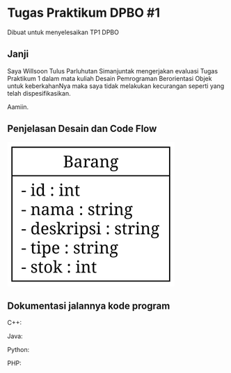 # Tugas Praktikum DPBO #1

Dibuat untuk menyelesaikan TP1 DPBO

## Janji
Saya Willsoon Tulus Parluhutan Simanjuntak mengerjakan evaluasi Tugas Praktikum 1 dalam mata kuliah Desain Pemrograman Berorientasi Objek untuk keberkahanNya maka saya tidak melakukan kecurangan seperti yang telah dispesifikasikan. 

Aamiin.

## Penjelasan Desain dan Code Flow

![Peta UML untuk kelas Barang](docs/uml_class_barang.svg)

## Dokumentasi jalannya kode program

C++:

Java:

Python:

PHP:
